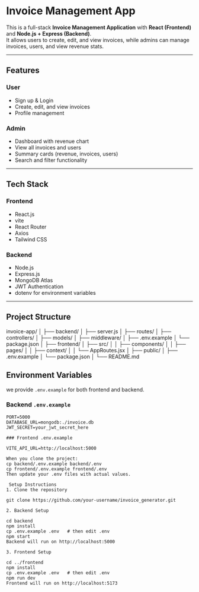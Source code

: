 # Invoice Management App

This is a full-stack **Invoice Management Application** with **React (Frontend)** and **Node.js + Express (Backend)**.  
It allows users to create, edit, and view invoices, while admins can manage invoices, users, and view revenue stats.

---

## Features
### User
- Sign up & Login
- Create, edit, and view invoices
- Profile management

### Admin
- Dashboard with revenue chart
- View all invoices and users
- Summary cards (revenue, invoices, users)
- Search and filter functionality

---

## Tech Stack
### Frontend
- React.js
- vite
- React Router
- Axios
- Tailwind CSS 

### Backend
- Node.js
- Express.js
- MongoDB Atlas
- JWT Authentication
- dotenv for environment variables

---

##  Project Structure
invoice-app/
│
├── backend/
│ ├── server.js
│ ├── routes/
│ ├── controllers/
│ ├── models/
│ ├── middleware/
│ ├── .env.example
│ └── package.json
│
├── frontend/
│ ├── src/
│ │ ├── components/
│ │ ├── pages/
│ │ ├── context/
│ │ └── AppRoutes.jsx
│ ├── public/
│ ├── .env.example
│ └── package.json
│
└── README.md


##  Environment Variables

 we provide `.env.example` for both frontend and backend.

### Backend `.env.example`
```env
PORT=5000
DATABASE_URL=mongodb:./invoice.db
JWT_SECRET=your_jwt_secret_here

### Frontend .env.example

VITE_API_URL=http://localhost:5000

When you clone the project:
cp backend/.env.example backend/.env
cp frontend/.env.example frontend/.env
Then update your .env files with actual values.

 Setup Instructions
1. Clone the repository

git clone https://github.com/your-username/invoice_generator.git

2. Backend Setup

cd backend
npm install
cp .env.example .env   # then edit .env
npm start
Backend will run on http://localhost:5000

3. Frontend Setup

cd ../frontend
npm install
cp .env.example .env   # then edit .env
npm run dev
Frontend will run on http://localhost:5173


